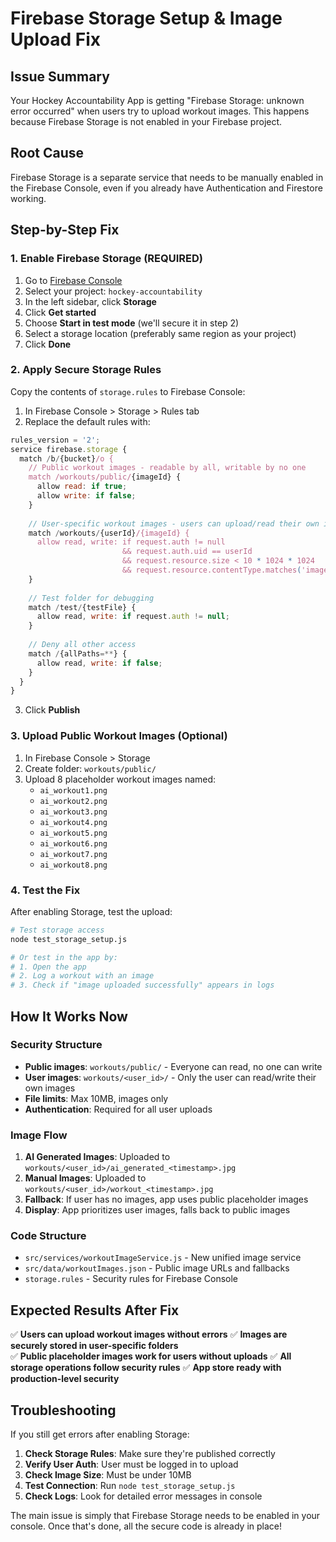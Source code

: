# Firebase Storage Setup & Image Upload Fix

## Issue Summary
Your Hockey Accountability App is getting "Firebase Storage: unknown error occurred" when users try to upload workout images. This happens because Firebase Storage is not enabled in your Firebase project.

## Root Cause
Firebase Storage is a separate service that needs to be manually enabled in the Firebase Console, even if you already have Authentication and Firestore working.

## Step-by-Step Fix

### 1. Enable Firebase Storage (REQUIRED)
1. Go to [Firebase Console](https://console.firebase.google.com/)
2. Select your project: `hockey-accountability`
3. In the left sidebar, click **Storage**
4. Click **Get started**
5. Choose **Start in test mode** (we'll secure it in step 2)
6. Select a storage location (preferably same region as your project)
7. Click **Done**

### 2. Apply Secure Storage Rules
Copy the contents of `storage.rules` to Firebase Console:

1. In Firebase Console > Storage > Rules tab
2. Replace the default rules with:

```javascript
rules_version = '2';
service firebase.storage {
  match /b/{bucket}/o {
    // Public workout images - readable by all, writable by no one
    match /workouts/public/{imageId} {
      allow read: if true;
      allow write: if false;
    }
    
    // User-specific workout images - users can upload/read their own images
    match /workouts/{userId}/{imageId} {
      allow read, write: if request.auth != null 
                         && request.auth.uid == userId
                         && request.resource.size < 10 * 1024 * 1024
                         && request.resource.contentType.matches('image/.*');
    }
    
    // Test folder for debugging
    match /test/{testFile} {
      allow read, write: if request.auth != null;
    }
    
    // Deny all other access
    match /{allPaths=**} {
      allow read, write: if false;
    }
  }
}
```

3. Click **Publish**

### 3. Upload Public Workout Images (Optional)
1. In Firebase Console > Storage
2. Create folder: `workouts/public/`
3. Upload 8 placeholder workout images named:
   - `ai_workout1.png`
   - `ai_workout2.png` 
   - `ai_workout3.png`
   - `ai_workout4.png`
   - `ai_workout5.png`
   - `ai_workout6.png`
   - `ai_workout7.png`
   - `ai_workout8.png`

### 4. Test the Fix
After enabling Storage, test the upload:

```bash
# Test storage access
node test_storage_setup.js

# Or test in the app by:
# 1. Open the app
# 2. Log a workout with an image
# 3. Check if "image uploaded successfully" appears in logs
```

## How It Works Now

### Security Structure
- **Public images**: `workouts/public/` - Everyone can read, no one can write
- **User images**: `workouts/<user_id>/` - Only the user can read/write their own images
- **File limits**: Max 10MB, images only
- **Authentication**: Required for all user uploads

### Image Flow
1. **AI Generated Images**: Uploaded to `workouts/<user_id>/ai_generated_<timestamp>.jpg`
2. **Manual Images**: Uploaded to `workouts/<user_id>/workout_<timestamp>.jpg`
3. **Fallback**: If user has no images, app uses public placeholder images
4. **Display**: App prioritizes user images, falls back to public images

### Code Structure
- `src/services/workoutImageService.js` - New unified image service
- `src/data/workoutImages.json` - Public image URLs and fallbacks
- `storage.rules` - Security rules for Firebase Console

## Expected Results After Fix

✅ **Users can upload workout images without errors**
✅ **Images are securely stored in user-specific folders**  
✅ **Public placeholder images work for users without uploads**
✅ **All storage operations follow security rules**
✅ **App store ready with production-level security**

## Troubleshooting

If you still get errors after enabling Storage:

1. **Check Storage Rules**: Make sure they're published correctly
2. **Verify User Auth**: User must be logged in to upload
3. **Check Image Size**: Must be under 10MB
4. **Test Connection**: Run `node test_storage_setup.js`
5. **Check Logs**: Look for detailed error messages in console

The main issue is simply that Firebase Storage needs to be enabled in your console. Once that's done, all the secure code is already in place!
